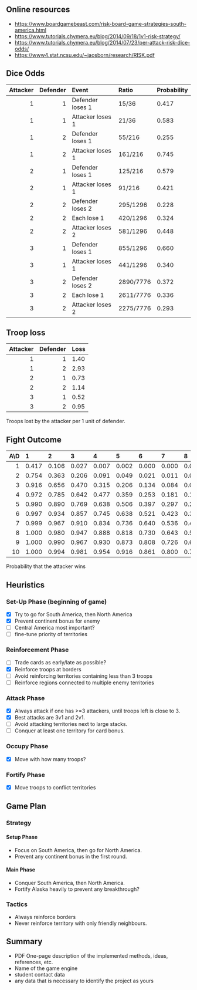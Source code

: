 ## Online resources
- https://www.boardgamebeast.com/risk-board-game-strategies-south-america.html
- https://www.tutorials.chymera.eu/blog/2014/09/18/1v1-risk-strategy/
- https://www.tutorials.chymera.eu/blog/2014/07/23/per-attack-risk-dice-odds/
- https://www4.stat.ncsu.edu/~jaosborn/research/RISK.pdf

## Dice Odds
| Attacker | Defender | Event            | Ratio     | Probability |
|---------:|---------:|:-----------------|:----------|:------------|
|        1 |        1 | Defender loses 1 | 15/36     | 0.417       |
|        1 |        1 | Attacker loses 1 | 21/36     | 0.583       |
|        1 |        2 | Defender loses 1 | 55/216    | 0.255       |
|        1 |        2 | Attacker loses 1 | 161/216   | 0.745       |
|        2 |        1 | Defender loses 1 | 125/216   | 0.579       |
|        2 |        1 | Attacker loses 1 | 91/216    | 0.421       |
|        2 |        2 | Defender loses 2 | 295/1296  | 0.228       |
|        2 |        2 | Each lose 1      | 420/1296  | 0.324       |
|        2 |        2 | Attacker loses 2 | 581/1296  | 0.448       |
|        3 |        1 | Defender loses 1 | 855/1296  | 0.660       |
|        3 |        1 | Attacker loses 1 | 441/1296  | 0.340       |
|        3 |        2 | Defender loses 2 | 2890/7776 | 0.372       |
|        3 |        2 | Each lose 1      | 2611/7776 | 0.336       |
|        3 |        2 | Attacker loses 2 | 2275/7776 | 0.293       |

## Troop loss

| Attacker | Defender | Loss |
|---------:|---------:|:-----|
|        1 |        1 | 1.40 |
|        1 |        2 | 2.93 |
|        2 |        1 | 0.73 |
|        2 |        2 | 1.14 |
|        3 |        1 | 0.52 |
|        3 |        2 | 0.95 |
Troops lost by the attacker per 1 unit of defender.

## Fight Outcome
| A\D | 1     | 2     | 3     | 4     | 5     | 6     | 7     | 8     | 9     | 10    |
|----:|:------|:------|:------|:------|:------|:------|:------|:------|:------|:------|
|   1 | 0.417 | 0.106 | 0.027 | 0.007 | 0.002 | 0.000 | 0.000 | 0.000 | 0.000 | 0.000 |
|   2 | 0.754 | 0.363 | 0.206 | 0.091 | 0.049 | 0.021 | 0.011 | 0.005 | 0.003 | 0.001 |
|   3 | 0.916 | 0.656 | 0.470 | 0.315 | 0.206 | 0.134 | 0.084 | 0.054 | 0.033 | 0.021 |
|   4 | 0.972 | 0.785 | 0.642 | 0.477 | 0.359 | 0.253 | 0.181 | 0.123 | 0.086 | 0.057 |
|   5 | 0.990 | 0.890 | 0.769 | 0.638 | 0.506 | 0.397 | 0.297 | 0.224 | 0.162 | 0.118 |
|   6 | 0.997 | 0.934 | 0.857 | 0.745 | 0.638 | 0.521 | 0.423 | 0.329 | 0.258 | 0.193 |
|   7 | 0.999 | 0.967 | 0.910 | 0.834 | 0.736 | 0.640 | 0.536 | 0.446 | 0.357 | 0.287 |
|   8 | 1.000 | 0.980 | 0.947 | 0.888 | 0.818 | 0.730 | 0.643 | 0.547 | 0.464 | 0.380 |
|   9 | 1.000 | 0.990 | 0.967 | 0.930 | 0.873 | 0.808 | 0.726 | 0.646 | 0.558 | 0.480 |
|  10 | 1.000 | 0.994 | 0.981 | 0.954 | 0.916 | 0.861 | 0.800 | 0.724 | 0.650 | 0.568 |
Probability that the attacker wins

## Heuristics

### Set-Up Phase (beginning of game)
- [x] Try to go for South America, then North America
- [x] Prevent continent bonus for enemy
- [ ] Central America most important?
- [ ] fine-tune priority of territories

### Reinforcement Phase
- [ ] Trade cards as early/late as possible?
- [x] Reinforce troops at borders
- [ ] Avoid reinforcing territories containing less than 3 troops
- [ ] Reinforce regions connected to multiple enemy territories

### Attack Phase
- [x] Always attack if one has >=3 attackers, until troops left is close to 3.
- [x] Best attacks are 3v1 and 2v1.
- [ ] Avoid attacking territories next to large stacks.
- [ ] Conquer at least one territory for card bonus.

### Occupy Phase
- [x] Move with how many troops?

### Fortify Phase
- [x] Move troops to conflict territories



## Game Plan

### Strategy
#### Setup Phase
- Focus on South America, then go for North America.
- Prevent any continent bonus in the first round.

#### Main Phase
- Conquer South America, then North America.
- Fortify Alaska heavily to prevent any breakthrough?


### Tactics
- Always reinforce borders
- Never reinforce territory with only friendly neighbours.

## Summary
- PDF One-page description of the implemented methods, ideas, references, etc.
- Name of the game engine
- student contact data
- any data that is necessary to identify the project as yours
